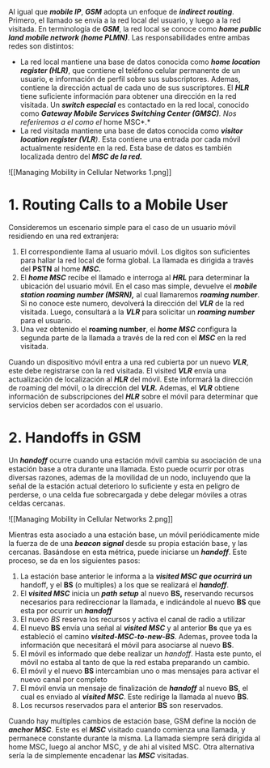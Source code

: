 Al igual que ***mobile IP***, ***GSM*** adopta un enfoque de ***indirect routing***. Primero, el llamado se envía a la red local del usuario, y luego a la red visitada. En terminología de ***GSM***, la red local se conoce como ***home public land mobile network (home PLMN)***. Las responsabilidades entre ambas redes son distintos:

- La red local mantiene una base de datos conocida como ***home location register (HLR)***, que contiene el teléfono celular permanente de un usuario, e información de perfil sobre sus subscriptores. Ademas, contiene la dirección actual de cada uno de sus suscriptores. El ***HLR*** tiene suficiente información para obtener una dirección en la red visitada. Un ***switch especial*** es contactado en la red local, conocido como ***Gateway Mobile Services Switching Center (GMSC)**. Nos referiremos a el como el* home MSC*.*
- La red visitada mantiene una base de datos conocida como ***visitor location register (VLR**)*. Esta contiene una entrada por cada móvil actualmente residente en la red. Esta base de datos es también localizada dentro del ***MSC de la red.***

![[Managing Mobility in Cellular Networks 1.png]]

# 1. Routing Calls to a Mobile User

Consideremos un escenario simple para el caso de un usuario móvil residiendo en una red extranjera:

1. El correspondiente llama al usuario móvil. Los digitos son suficientes para hallar la red local de forma global. La llamada es dirigida a través del **PSTN** al home ***MSC.***
2. El ***home MSC*** recibe el llamado e interroga al ***HRL*** para determinar la ubicación del usuario móvil. En el caso mas simple, devuelve el ***mobile station roaming number (MSRN),*** al cual llamaremos ***roaming number***. Si no conoce este numero, devolverá la dirección del ***VLR*** de la red visitada. Luego, consultará a la ***VLR*** para solicitar un ***roaming number*** para el usuario.
3. Una vez obtenido el **roaming number**, el ***home MSC*** configura la segunda parte de la llamada a través de la red con el ***MSC*** en la red visitada.

Cuando un dispositivo móvil entra a una red cubierta por un nuevo ***VLR***, este debe registrarse con la red visitada. El visited ***VLR*** envía una actualización de localización al ***HLR*** del móvil. Este informará la dirección de roaming del móvil, o la dirección del ***VLR.*** Ademas, el ***VLR*** obtiene información de subscripciones del ***HLR*** sobre el móvil para determinar que servicios deben ser acordados con el usuario.

# 2. Handoffs in GSM

Un ***handoff*** ocurre cuando una estación móvil cambia su asociación de una estación base a otra durante una llamada. Esto puede ocurrir por otras diversas razones, ademas de la movilidad de un nodo, incluyendo que la señal de la estación actual deterioro lo suficiente y esta en peligro de perderse, o una celda fue sobrecargada y debe delegar móviles a otras celdas cercanas.

![[Managing Mobility in Cellular Networks 2.png]]

Mientras esta asociado a una estación base, un móvil periódicamente mide la fuerza de de una ***beacon signal*** desde su propia estación base, y las cercanas. Basándose en esta métrica, puede iniciarse un ***handoff***. Este proceso, se da en los siguientes pasos:

1. La estación base anterior le informa a la ***visited MSC que ocurrirá un*** handoff, y el **BS** (o multiples) a los que se realizará el ***handoff***.
2. El ***visited MSC*** inicia un ***path setup*** al nuevo **BS,** reservando recursos necesarios para redireccionar la llamada, e indicándole al nuevo **BS** que esta por ocurrir un ***handoff***
3. El nuevo *BS* reserva los recursos y activa el canal de radio a utilizar
4. El nuevo **BS** envía una señal al ***visited MSC*** y al anterior **Bs** que ya es estableció el camino ***visited-MSC-to-new-BS***. Ademas, provee toda la información que necesitará el móvil para asociarse al nuevo **BS**.
5. El móvil es informado que debe realizar un *handoff*. Hasta este punto, el móvil no estaba al tanto de que la red estaba preparando un cambio.
6. El móvil y el nuevo **BS** intercambian uno o mas mensajes para activar el nuevo canal por completo
7. El móvil envía un mensaje de finalización de ***handoff*** al nuevo **BS**, el cual es enviado al ***visited MSC***. Este redirige la llamada al nuevo **BS**.
8. Los recursos reservados para el anterior **BS** son reservados.

Cuando hay multiples cambios de estación base, GSM define la noción de ***anchor MSC***. Este es el ***MSC*** visitado cuando comienza una llamada, y permanece constante durante la misma. La llamada siempre será dirigida al home MSC, luego al anchor MSC, y de ahi al visited MSC. Otra alternativa sería la de simplemente encadenar las ***MSC*** visitadas.
